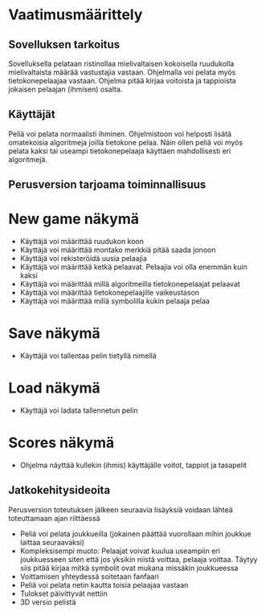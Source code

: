 # Vaatimusmäärittely
## Sovelluksen tarkoitus
Sovelluksella pelataan ristinollaa mielivaltaisen kokoisella ruudukolla mielivaltaista määrää vastustajia vastaan. Ohjelmalla voi pelata myös tietokonepelaajaa vastaan. Ohjelma pitää kirjaa voitoista ja tappioista jokaisen pelaajan (ihmisen) osalta.

## Käyttäjät
Peliä voi pelata normaalisti ihminen. Ohjelmistoon voi helposti lisätä omatekoisia algoritmeja joilla tietokone pelaa. Näin ollen peliä voi myös pelata kaksi tai useampi tietokonepelaaja käyttäen mahdollisesti eri algoritmejä.

## Perusversion tarjoama toiminnallisuus
# New game näkymä
  - Käyttäjä voi määrittää ruudukon koon
  - Käyttäjä voi määrittää montako merkkiä pitää saada jonoon
  - Käyttäjä voi rekisteröidä uusia pelaajia
  - Käyttäjä voi määrittää ketkä pelaavat. Pelaajia voi olla enemmän kuin kaksi
  - Käyttäjä voi määrittää millä algoritmeilla tietokonepelaajat pelaavat
  - Käyttäjä voi määrittää tietokonepelaajille vaikeustason
  - Käyttäjä voi määrittää millä symbolilla kukin pelaaja pelaa

# Save näkymä
  - Käyttäjä voi tallentaa pelin tietyllä nimellä
 
# Load näkymä
  - Käyttäjä voi ladata tallennetun pelin
 
# Scores näkymä
  - Ohjelma näyttää kullekin (ihmis) käyttäjälle voitot, tappiot ja tasapelit

## Jatkokehitysideoita
Perusversion toteutuksen jälkeen seuraavia lisäyksiä voidaan lähteä toteuttamaan ajan riittäessä
  - Peliä voi pelata joukkueilla (jokainen päättää vuorollaan mihin joukkue laittaa seuraavaksi)
  - Kompleksisempi muoto: Pelaajat voivat kuulua useampiin eri joukkuesseen siten että jos yksikin niistä voittaa, pelaaja voittaa. Täytyy siis pitää kirjaa mitkä symbolit ovat mukana missäkin joukkueessa 
  - Voittamisen yhteydessä soitetaan fanfaari
  - Peliä voi pelata netin kautta toisia pelaajaa vastaan
  - Tulokset päivittyvät nettiin
  - 3D versio pelistä